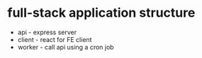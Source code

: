 # full-stack application structure
* api - express server
* client - react for FE client
* worker - call api using a cron job
